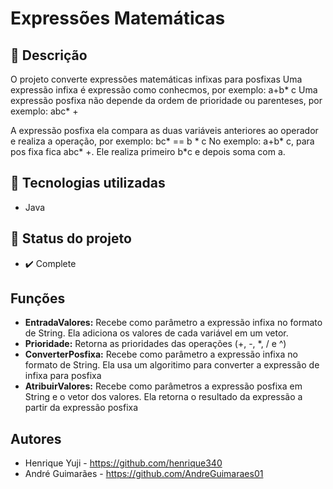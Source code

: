 # Expressões Matemáticas

## :memo: Descrição
O projeto converte expressões matemáticas infixas para posfixas
Uma expressão infixa é expressão como conhecmos, por exemplo: a+b* c
Uma expressão posfixa não depende da ordem de prioridade ou parenteses, por exemplo: abc* +

A expressão posfixa ela compara as duas variáveis anteriores ao operador e realiza a operação, por exemplo: bc* == b * c
No exemplo: a+b* c, para pos fixa fica abc* +. Ele realiza primeiro b*c e depois soma com a.

## :wrench: Tecnologias utilizadas 
* Java

## :dart: Status do projeto
* :heavy_check_mark:  Complete

## Funções
* **EntradaValores:** Recebe como parâmetro a expressão infixa no formato de String. Ela adiciona os valores de cada variável em um vetor.
* **Prioridade:** Retorna as prioridades das operações (+, -, *, / e ^)
* **ConverterPosfixa:** Recebe como parâmetro a expressão infixa no formato de String. Ela usa um algoritimo para converter a expressão de infixa para posfixa
* **AtribuirValores:** Recebe como parâmetros a expressão posfixa em String e o vetor dos valores. Ela retorna o resultado da expressão a partir da expressão posfixa

## Autores
* Henrique Yuji - https://github.com/henrique340
* André Guimarães - https://github.com/AndreGuimaraes01
